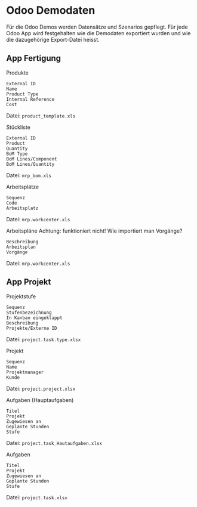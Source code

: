 # Odoo Demodaten

Für die Odoo Demos werden Datensätze und Szenarios gepflegt. Für jede Odoo App wird festgehalten wie die Demodaten exportiert wurden und wie die dazugehörige Export-Datei heisst.

## App Fertigung
Produkte
```
External ID
Name
Product Type
Internal Reference
Cost
```
Datei: `product_template.xls `

Stückliste
```
External ID
Product
Quantity
BoM Type
BoM Lines/Component
BoM Lines/Quantity
```
Datei: `mrp_bom.xls`

Arbeitsplätze
```
Sequenz
Code
Arbeitsplatz
```
Datei: `mrp.workcenter.xls`

Arbeitspläne
Achtung: funktioniert nicht! Wie importiert man Vorgänge?
```
Beschreibung
Arbeitsplan
Vorgänge
```
Datei: `mrp.workcenter.xls`

## App Projekt

Projektstufe
```
Sequenz
Stufenbezeichnung
In Kanban eingeklappt
Beschreibung
Projekte/Externe ID 
```
Datei: `project.task.type.xlsx`

Projekt
```
Sequenz
Name
Projektmanager
Kunde
```
Datei: `project.project.xlsx`

Aufgaben (Hauptaufgaben)
```
Titel
Projekt
Zugewiesen an
Geplante Stunden
Stufe
```
Datei: `project.task_Hautaufgaben.xlsx`

Aufgaben
```
Titel
Projekt
Zugewiesen an
Geplante Stunden
Stufe
```
Datei: `project.task.xlsx`